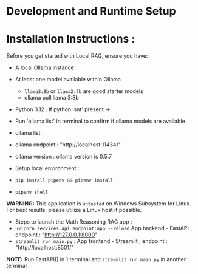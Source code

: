 # Development and Runtime Setup

# Installation Instructions : 
Before you get started with Local RAG, ensure you have:

- A local [Ollama](https://github.com/ollama/ollama/) instance
- At least one model available within Ollama
    - `llama3:8b` or `llama2:7b` are good starter models
    -  ollama pull llama 3:8b
- Python 3.12 . If python isnt' present -> 
- Run 'ollama list' in terminal to confirm if ollama models are available
- ollama list 
- ollama endpoint : "http://localhost:11434/"
- ollama version : ollama version is 0.5.7

- Setup local environment : 
- `pip install pipenv && pipenv install`  
- `pipenv shell`

**WARNING:** This application is `untested` on Windows Subsystem for Linux. For best results, please utilize a Linux host if possible.

- Steps to launch the Math Reasoning RAG app : 
-  `uvicorn services.api_endpoint:app --reload` App backend - FastAPI , endpoint : "http://127.0.0.1:8000"
-  `streamlit run main.py` : App frontend - Streamlit , endpoint : "http://localhost:8501/"

**NOTE:** Run FastAPI() in 1 terminal and `streamlit run main.py` in another terminal . 
